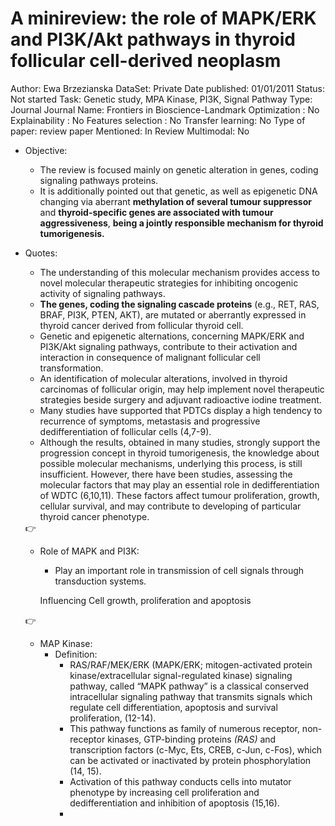 # A minireview: the role of MAPK/ERK and PI3K/Akt pathways in thyroid follicular cell-derived neoplasm

Author: Ewa Brzezianska 
DataSet: Private
Date published: 01/01/2011
Status: Not started
Task: Genetic study, MPA Kinase, PI3K, Signal Pathway
Type: Journal
Journal Name: Frontiers in Bioscience-Landmark
Optimization : No
Explainability : No
Features selection : No
Transfer learning: No
Type of paper: review paper
Mentioned: In Review
Multimodal: No

- Objective:
    - The review is focused mainly on genetic alteration in genes, coding signaling pathways proteins.
    - It is additionally pointed out that genetic, as well as epigenetic DNA changing via aberrant **methylation of several tumour suppressor** and **thyroid-specific genes are associated with tumour aggressiveness**, **being a jointly responsible mechanism for thyroid tumorigenesis.**

- Quotes:
    - The understanding of this molecular mechanism provides access to novel molecular therapeutic strategies for inhibiting oncogenic activity of signaling pathways.
    - **The genes, coding the signaling cascade proteins** (e.g., RET, RAS, BRAF, PI3K, PTEN, AKT), are mutated or aberrantly expressed in thyroid cancer derived from follicular thyroid cell.
    - Genetic and epigenetic alternations, concerning MAPK/ERK and PI3K/Akt signaling pathways, contribute to their activation and interaction in consequence of malignant follicular cell transformation.
    - An identification of molecular alterations, involved in thyroid carcinomas of follicular origin, may help implement novel therapeutic strategies beside surgery and adjuvant radioactive iodine treatment.
    - Many studies have supported that PDTCs display a high tendency to recurrence of symptoms, metastasis and progressive dedifferentiation of follicular cells (4,7-9).
    - Although the results, obtained in many studies, strongly support the progression concept in
    thyroid tumorigenesis, the knowledge about possible molecular mechanisms, underlying this process, is still insufficient. However, there have been studies, assessing the molecular factors that may play an essential role in dedifferentiation of WDTC (6,10,11). These factors affect tumour proliferation, growth, cellular survival, and may contribute to developing of particular thyroid cancer phenotype.
    
    <aside>
    👉
    
    - Role of MAPK and PI3K:
        - Play an important role in transmission of cell signals through transduction systems.
        
        Influencing Cell growth, proliferation and apoptosis
        
    </aside>
    
    <aside>
    👉
    
    - MAP Kinase:
        - Definition:
            - RAS/RAF/MEK/ERK (MAPK/ERK; mitogen-activated protein kinase/extracellular
            signal-regulated kinase) signaling pathway, called “MAPK pathway” is a classical conserved intracellular signaling pathway that transmits signals which regulate cell differentiation, apoptosis and survival proliferation, (12-14).
            - This pathway functions as family of numerous receptor, non-receptor kinases, GTP-binding proteins *(RAS)* and transcription factors (c-Myc, Ets, CREB, c-Jun, c-Fos), which can be activated or inactivated by protein phosphorylation (14, 15).
            - Activation of this pathway conducts cells into mutator phenotype by increasing cell proliferation and dedifferentiation and inhibition of apoptosis (15,16).
            - 
    </aside>